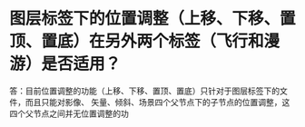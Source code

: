 
# 图层标签下的位置调整（上移、下移、置顶、置底）在另外两个标签（飞行和漫游）是否适用？ #



答：目前位置调整的功能（上移、下移、置顶、置底）只针对于图层标签下的文件，而且只能对影像、
矢量、倾斜、场景四个父节点下的子节点的位置调整，这四个父节点之间并无位置调整的功